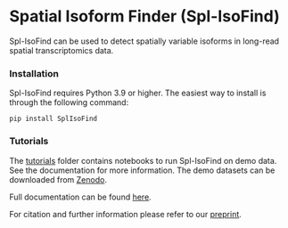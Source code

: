 # Spatial Isoform Finder (Spl-IsoFind)

Spl-IsoFind can be used to detect spatially variable isoforms in long-read spatial transcriptomics data. 

### Installation

Spl-IsoFind requires Python 3.9 or higher. The easiest way to install is through the following command:

```
pip install SplIsoFind
```

### Tutorials

The [tutorials](https://github.com/tilgnerlab/Spl-IsoFind/tree/main/tutorials) folder contains notebooks to run Spl-IsoFind on demo data. See the documentation for more information. The demo datasets can be downloaded from [Zenodo](https://doi.org/10.5281/zenodo.16740333).

Full documentation can be found [here](https://spl-isofind.readthedocs.io/en/latest/).

For citation and further information please refer to our [preprint](https://www.biorxiv.org/content/10.1101/2025.06.25.661563v1).

